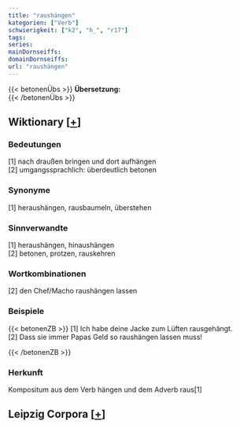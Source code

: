 ```yaml
---
title: "raushängen"
kategorien: ["Verb"]
schwierigkeit: ["k2", "h_", "r17"]
tags:
series:
mainDornseiffs:
domainDornseiffs:
url: "raushängen"
---
```


{{< betonenÜbs >}}
**Übersetzung:**  
{{< /betonenÜbs >}}

## Wiktionary [[+](https://de.wiktionary.org/wiki/raushängen)]

### Bedeutungen
[1] nach draußen bringen und dort aufhängen  
[2] umgangssprachlich: überdeutlich betonen  

### Synonyme
[1] heraushängen, rausbaumeln, überstehen  

### Sinnverwandte
[1] heraushängen, hinaushängen  
[2] betonen, protzen, rauskehren  

### Wortkombinationen
[2] den Chef/Macho raushängen lassen  

### Beispiele
{{< betonenZB >}}
[1] Ich habe deine Jacke zum Lüften rausgehängt.  
[2] Dass sie immer Papas Geld so raushängen lassen muss!  

{{< /betonenZB >}}
### Herkunft
Kompositum aus dem Verb hängen und dem Adverb raus[1]  


## Leipzig Corpora [[+](https://corpora.uni-leipzig.de/en/res?word=raushängen&corpusId=deu_newscrawl-public_2018)]

